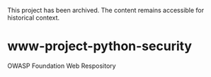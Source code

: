 This project has been archived. The content remains accessible for historical context.

# www-project-python-security
OWASP Foundation Web Respository
